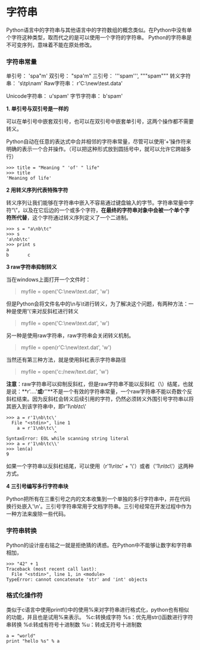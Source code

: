 # 字符串

Python语言中的字符串与其他语言中的字符数组的概念类似。在Python中没有单个字符这种类型，取而代之的是可以使用一个字符的字符串。
Python的字符串是不可变序列，意味着不能在原处修改。

### 字符串常量

单引号： 'spa"m'
双引号： "spa'm"
三引号： '''spam''', """spam"""
转义字符串： 's\tp\nam'
Raw字符串： r'C:\new\test.data'

Unicode字符串： u'spam'
字节字符串：	b'spam'

**1. 单引号与双引号是一样的**

可以在单引号中嵌套双引号，也可以在双引号中嵌套单引号，这两个操作都不需要转义。

Python自动在任意的表达式中合并相邻的字符串常量，尽管可以使用‘+’操作符来明确的表示一个合并操作。（可以把这种形式放到圆括号中，就可以允许它跨越多行）

```
>>> title = "Meaning " 'of' " life"
>>> title
'Meaning of life'
```

**2 用转义序列代表特殊字符**

转义序列让我们能够在字符串中嵌入不容易通过键盘输入的字节。字符串常量中字符“\”，以及在它后边的一个或多个字符，**在最终的字符串对象中会被一个单个字符所代替**，这个字符通过转义序列定义了一个二进制。

```
>>> s = "a\nb\tc"
>>> s
'a\nb\tc'
>>> print s
a
b       c
```

**3 raw字符串抑制转义**

当在windows上面打开一个文件时：

> myfile = open('C:\new\text.dat', 'w')

但是Python会将文件名中的\n与\t进行转义，为了解决这个问题，有两种方法：一种是使用'\\'来对反斜杠进行转义

> myfile = open('C:\\new\\text.dat', 'w')

另一种是使用raw字符串，raw字符串会关闭转义机制。

> myfile = open(r'C:\new\text.dat', 'w')

当然还有第三种方法，就是使用斜杠表示字符串路径

> myfile = open('c:/new/text.dat', 'w')

**注意**：raw字符串可以抑制反斜杠，但是raw字符串不能以反斜杠（\）结尾，也就是说：**r'....\'**或**r'\'**不是一个有效的字符串常量，一个raw字符串不能以奇数个反斜杠结束。因为反斜杠会转义后续引用的字符，仍然必须转义外围引号字符串以将其嵌入到该字符串中，即r'1\nb\tc\\'

```
>>> a = r'1\nb\tc\'
  File "<stdin>", line 1
    a = r'1\nb\tc\'
                  ^
SyntaxError: EOL while scanning string literal
>>> a = r'1\nb\tc\\'
>>> len(a)
9
```
如果一个字符串以反斜杠结尾，可以使用（r'1\n\tc' + '\\'）或者（'1\\n\\tc\\'）这两种方式。

**4 三引号编写多行字符串块**

Python把所有在三重引号之内的文本收集到一个单独的多行字符串中，并在代码换行处嵌入'\n'。三引号字符串常用于文档字符串。三引号经常在开发过程中作为一种方法来废除一些代码。

### 字符串转换

Python的设计座右铭之一就是拒绝猜的诱惑。在Python中不能够让数字和字符串相加，

```
>>> "42" + 1
Traceback (most recent call last):
  File "<stdin>", line 1, in <module>
TypeError: cannot concatenate 'str' and 'int' objects
```

### 格式化操作符

类似于c语言中使用printf()中的使用%来对字符串进行格式化，python也有相似的功能，并且也是试用%来表示。
%c:转换成字符
%s：优先用str()函数进行字符串转换
%d:转成有符号十进制数
%u：转成无符号十进制数

```
a = "world"
print "hello %s" % a
```
